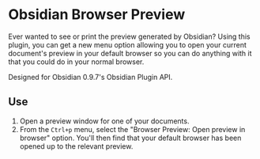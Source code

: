 # Obsidian Browser Preview

Ever wanted to see or print the preview generated by Obsidian? Using this plugin, you can get a new menu option allowing you to open your current document's preview in your default browser so you can do anything with it that you could do in your normal browser.

Designed for Obsidian 0.9.7's Obsidian Plugin API.

## Use

1. Open a preview window for one of your documents.
2. From the `Ctrl+p` menu, select the "Browser Preview: Open preview in browser" option. You'll then find that your default browser has been opened up to the relevant preview.
